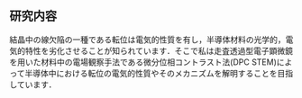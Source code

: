 ## 研究内容

結晶中の線欠陥の一種である転位は電気的性質を有し，半導体材料の光学的，電気的特性を劣化させることが知られています．そこで私は走査透過型電子顕微鏡を用いた材料中の電場観察手法である微分位相コントラスト法(DPC STEM)によって半導体中における転位の電気的性質やそのメカニズムを解明することを目指しています．
